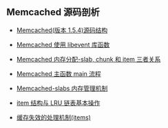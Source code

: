 ## Memcached 源码剖析

* [Memcached(版本 1.5.4)源码结构](https://github.com/steveLauwh/Memcached/blob/master/The%20Annotated%20Memcached%20Sources/Memcached(%E7%89%88%E6%9C%AC%201.5.4)%E6%BA%90%E7%A0%81%E7%BB%93%E6%9E%84.md)

* [Memcached 使用 libevent 库函数](https://github.com/steveLauwh/Memcached/blob/master/The%20Annotated%20Memcached%20Sources/Memcached%20%E4%BD%BF%E7%94%A8%20libevent%20%E5%BA%93%E5%87%BD%E6%95%B0.md)

* [Memcached 内存分配-slab, chunk 和 item 三者关系](https://github.com/steveLauwh/Memcached/blob/master/The%20Annotated%20Memcached%20Sources/Memcached%E5%86%85%E5%AD%98%E5%88%86%E9%85%8D-slab%2C%20chunk%20%E5%92%8C%20item%20%E4%B8%89%E8%80%85%E5%85%B3%E7%B3%BB.md)

* [Memcached 主函数 main 流程](https://github.com/steveLauwh/Memcached/blob/master/The%20Annotated%20Memcached%20Sources/Memcached%20%E4%B8%BB%E5%87%BD%E6%95%B0%20main%20%E6%B5%81%E7%A8%8B.md)

* [Memcached-slabs 内存管理机制](https://github.com/steveLauwh/Memcached/blob/master/The%20Annotated%20Memcached%20Sources/Memcached-slabs%20%E5%86%85%E5%AD%98%E7%AE%A1%E7%90%86%E6%9C%BA%E5%88%B6.md)

* [item 结构与 LRU 链表基本操作](https://github.com/steveLauwh/Memcached/blob/master/The%20Annotated%20Memcached%20Sources/item%20%E7%BB%93%E6%9E%84%E4%B8%8ELRU%20%E9%93%BE%E8%A1%A8%E5%9F%BA%E6%9C%AC%E6%93%8D%E4%BD%9C.md)

* [缓存失效的处理机制(items)](https://github.com/steveLauwh/Memcached/blob/master/The%20Annotated%20Memcached%20Sources/%E7%BC%93%E5%AD%98%E5%A4%B1%E6%95%88%E7%9A%84%E5%A4%84%E7%90%86%E6%9C%BA%E5%88%B6(items).md)
